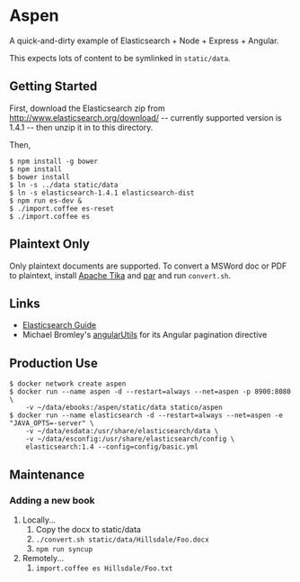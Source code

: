 # Aspen

A quick-and-dirty example of Elasticsearch + Node + Express + Angular.

This expects lots of content to be symlinked in `static/data`.

## Getting Started

First, download the Elasticsearch zip from http://www.elasticsearch.org/download/ -- currently supported version is 1.4.1 -- then unzip it in to this directory.

Then,

    $ npm install -g bower
    $ npm install
    $ bower install
    $ ln -s ../data static/data
    $ ln -s elasticsearch-1.4.1 elasticsearch-dist
    $ npm run es-dev &
    $ ./import.coffee es-reset
    $ ./import.coffee es

## Plaintext Only

Only plaintext documents are supported. To convert a MSWord doc or PDF to plaintext, install [Apache Tika](http://tika.apache.org/) and [par](http://www.nicemice.net/par/) and run `convert.sh`.

## Links

* [Elasticsearch Guide](http://www.elasticsearch.org/guide/)
* Michael Bromley's [angularUtils](https://github.com/michaelbromley/angularUtils) for its Angular pagination directive

## Production Use

```
$ docker network create aspen
$ docker run --name aspen -d --restart=always --net=aspen -p 8900:8080 \
    -v ~/data/ebooks:/aspen/static/data statico/aspen
$ docker run --name elasticsearch -d --restart=always --net=aspen -e "JAVA_OPTS=-server" \
    -v ~/data/esdata:/usr/share/elasticsearch/data \
    -v ~/data/esconfig:/usr/share/elasticsearch/config \
    elasticsearch:1.4 --config=config/basic.yml
```

## Maintenance

### Adding a new book

1. Locally...
    1. Copy the docx to static/data
    1. `./convert.sh static/data/Hillsdale/Foo.docx`
    1. `npm run syncup`
1. Remotely...
    1. `import.coffee es Hillsdale/Foo.txt`


